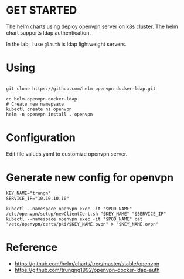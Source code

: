 # GET STARTED

The helm charts using deploy openvpn server on k8s cluster. The helm chart supports ldap authentication.

In the lab, I use `glauth`  is ldap lightweight servers.

# Using

``` shell

git clone https://github.com/helm-openvpn-docker-ldap.git

cd helm-openvpn-docker-ldap
# Create new namepsace
kubectl create ns openvpn
helm -n openvpn install . openvpn

```

# Configuration

Edit file values.yaml to customize openvpn server.

# Generate new config for openvpn

``` shell
KEY_NAME="trungn"
SERVICE_IP="10.10.10.10"

kubectl --namespace openvpn exec -it "$POD_NAME" /etc/openvpn/setup/newClientCert.sh "$KEY_NAME" "$SERVICE_IP"
kubectl --namespace openvpn exec -it "$POD_NAME" cat "/etc/openvpn/certs/pki/$KEY_NAME.ovpn" > "$KEY_NAME.ovpn"
```

# Reference

- https://github.com/helm/charts/tree/master/stable/openvpn
- https://github.com/trungng1992/openvpn-docker-ldap-auth
